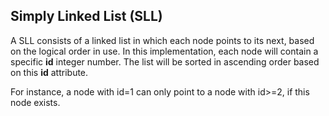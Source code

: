 ## Simply Linked List (SLL)

A SLL consists of a linked list in which each node points to its next, based on the logical order in use. In this implementation, each node will contain a specific __id__ integer number. The list will be sorted in ascending order based on this __id__ attribute.

For instance, a node with id=1 can only point to a node with id>=2, if this node exists.
